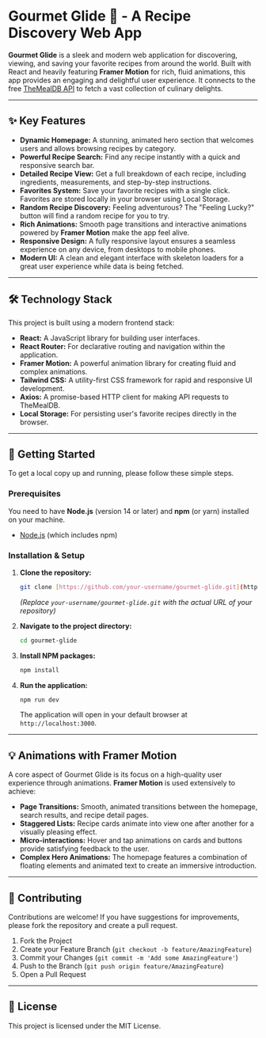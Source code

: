 # Gourmet Glide 🍳 - A Recipe Discovery Web App

**Gourmet Glide** is a sleek and modern web application for discovering, viewing, and saving your favorite recipes from around the world. Built with React and heavily featuring **Framer Motion** for rich, fluid animations, this app provides an engaging and delightful user experience. It connects to the free [TheMealDB API](https://www.themealdb.com/api.php) to fetch a vast collection of culinary delights.



---

## ✨ Key Features

* **Dynamic Homepage:** A stunning, animated hero section that welcomes users and allows browsing recipes by category.
* **Powerful Recipe Search:** Find any recipe instantly with a quick and responsive search bar.
* **Detailed Recipe View:** Get a full breakdown of each recipe, including ingredients, measurements, and step-by-step instructions.
* **Favorites System:** Save your favorite recipes with a single click. Favorites are stored locally in your browser using Local Storage.
* **Random Recipe Discovery:** Feeling adventurous? The "Feeling Lucky?" button will find a random recipe for you to try.
* **Rich Animations:** Smooth page transitions and interactive animations powered by **Framer Motion** make the app feel alive.
* **Responsive Design:** A fully responsive layout ensures a seamless experience on any device, from desktops to mobile phones.
* **Modern UI:** A clean and elegant interface with skeleton loaders for a great user experience while data is being fetched.

---

## 🛠️ Technology Stack

This project is built using a modern frontend stack:

* **React:** A JavaScript library for building user interfaces.
* **React Router:** For declarative routing and navigation within the application.
* **Framer Motion:** A powerful animation library for creating fluid and complex animations.
* **Tailwind CSS:** A utility-first CSS framework for rapid and responsive UI development.
* **Axios:** A promise-based HTTP client for making API requests to TheMealDB.
* **Local Storage:** For persisting user's favorite recipes directly in the browser.

---

## 🚀 Getting Started

To get a local copy up and running, please follow these simple steps.

### Prerequisites

You need to have **Node.js** (version 14 or later) and **npm** (or yarn) installed on your machine.

* [Node.js](https://nodejs.org/) (which includes npm)

### Installation & Setup

1.  **Clone the repository:**
    ```bash
    git clone [https://github.com/your-username/gourmet-glide.git](https://github.com/your-username/gourmet-glide.git)
    ```
    *(Replace `your-username/gourmet-glide.git` with the actual URL of your repository)*

2.  **Navigate to the project directory:**
    ```bash
    cd gourmet-glide
    ```

3.  **Install NPM packages:**
    ```bash
    npm install
    ```

4.  **Run the application:**
    ```bash
    npm run dev
    ```
    The application will open in your default browser at `http://localhost:3000`.

---

## 💡 Animations with Framer Motion

A core aspect of Gourmet Glide is its focus on a high-quality user experience through animations. **Framer Motion** is used extensively to achieve:

* **Page Transitions:** Smooth, animated transitions between the homepage, search results, and recipe detail pages.
* **Staggered Lists:** Recipe cards animate into view one after another for a visually pleasing effect.
* **Micro-interactions:** Hover and tap animations on cards and buttons provide satisfying feedback to the user.
* **Complex Hero Animations:** The homepage features a combination of floating elements and animated text to create an immersive introduction.

---

## 🤝 Contributing

Contributions are welcome! If you have suggestions for improvements, please fork the repository and create a pull request.

1.  Fork the Project
2.  Create your Feature Branch (`git checkout -b feature/AmazingFeature`)
3.  Commit your Changes (`git commit -m 'Add some AmazingFeature'`)
4.  Push to the Branch (`git push origin feature/AmazingFeature`)
5.  Open a Pull Request

---

## 📄 License

This project is licensed under the MIT License.
